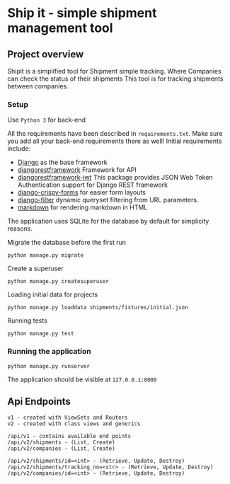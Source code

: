 # Ship it - simple shipment management tool

## Project overview

Shipit is a simplified tool for Shipment simple tracking. Where Companies can check the status of their shipments
This tool is for tracking shipments between companies.

### Setup

Use `Python 3` for back-end

All the requirements have been described in `requirements.txt`. Make sure you add all your back-end requirements there as well!
Initial requirements include:

- [Django](https://docs.djangoproject.com/en/1.11/) as the base framework
- [djangorestframework](https://www.django-rest-framework.org/) Framework for API
- [djangorestframework-jwt](https://getblimp.github.io/django-rest-framework-jwt/) This package provides JSON Web Token Authentication support for Django REST framework
- [django-crispy-forms](http://django-crispy-forms.readthedocs.io/en/latest/) for easier form layouts
- [django-filter](https://pypi.org/project/django-filter/) dynamic queryset filtering from URL parameters.
- [markdown](http://pythonhosted.org/Markdown/siteindex.html) for rendering markdown in HTML


The application uses SQLite for the database by default for simplicity reasons.

Migrate the database before the first run

    python manage.py migrate

Create a superuser

    python manage.py createsuperuser

Loading initial data for projects

    python manage.py loaddata shipments/fixtures/initial.json
 
 Running tests
    
    python manage.py test

### Running the application

    python manage.py runserver

The application should be visible at `127.0.0.1:8000` 

## Api Endpoints
    v1 - created with ViewSets and Routers
    v2 - created with class views and generics
     
    /api/v1 - contains available end points
    /api/v2/shipments - (List, Create) 
    /api/v2/companies - (List, Create) 
    
    /api/v2/shipments/id=<int> - (Retrieve, Update, Destroy)
    /api/v2/shipments/tracking_no=<str> - (Retrieve, Update, Destroy)
    /api/v2/companies/id=<int> - (Retrieve, Update, Destroy)
